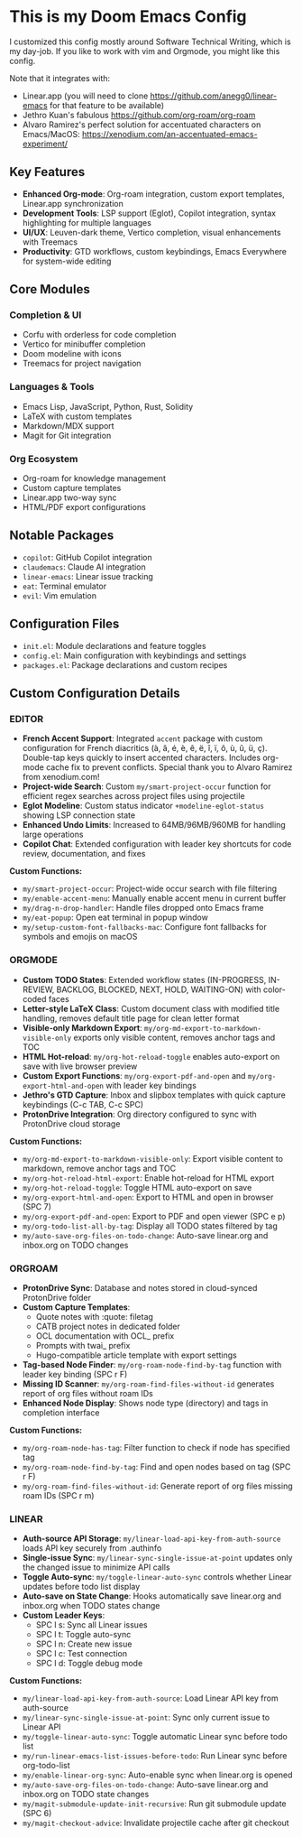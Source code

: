 # This is my Doom Emacs Config

I customized this config mostly around Software Technical Writing, which is my day-job. 
If you like to work with vim and Orgmode, you might like this config.

Note that it integrates with:
- Linear.app (you will need to clone https://github.com/anegg0/linear-emacs for that feature to be available)
- Jethro Kuan's fabulous https://github.com/org-roam/org-roam
- Alvaro Ramirez's perfect solution for accentuated characters on Emacs/MacOS: https://xenodium.com/an-accentuated-emacs-experiment/ 

## Key Features
- **Enhanced Org-mode**: Org-roam integration, custom export templates, Linear.app synchronization
- **Development Tools**: LSP support (Eglot), Copilot integration, syntax highlighting for multiple languages
- **UI/UX**: Leuven-dark theme, Vertico completion, visual enhancements with Treemacs
- **Productivity**: GTD workflows, custom keybindings, Emacs Everywhere for system-wide editing

## Core Modules

### Completion & UI
- Corfu with orderless for code completion
- Vertico for minibuffer completion
- Doom modeline with icons
- Treemacs for project navigation

### Languages & Tools
- Emacs Lisp, JavaScript, Python, Rust, Solidity
- LaTeX with custom templates
- Markdown/MDX support
- Magit for Git integration

### Org Ecosystem
- Org-roam for knowledge management
- Custom capture templates
- Linear.app two-way sync
- HTML/PDF export configurations

## Notable Packages

- `copilot`: GitHub Copilot integration
- `claudemacs`: Claude AI integration
- `linear-emacs`: Linear issue tracking
- `eat`: Terminal emulator
- `evil`: Vim emulation

## Configuration Files

- `init.el`: Module declarations and feature toggles
- `config.el`: Main configuration with keybindings and settings
- `packages.el`: Package declarations and custom recipes

## Custom Configuration Details

### EDITOR
- **French Accent Support**: Integrated `accent` package with custom configuration for French diacritics (à, â, é, è, ê, ë, î, ï, ô, ù, û, ü, ç). Double-tap keys quickly to insert accented characters. Includes org-mode cache fix to prevent conflicts.
Special thank you to Alvaro Ramirez from xenodium.com!
- **Project-wide Search**: Custom `my/smart-project-occur` function for efficient regex searches across project files using projectile
- **Eglot Modeline**: Custom status indicator `+modeline-eglot-status` showing LSP connection state
- **Enhanced Undo Limits**: Increased to 64MB/96MB/960MB for handling large operations
- **Copilot Chat**: Extended configuration with leader key shortcuts for code review, documentation, and fixes

**Custom Functions:**
- `my/smart-project-occur`: Project-wide occur search with file filtering
- `my/enable-accent-menu`: Manually enable accent menu in current buffer
- `my/drag-n-drop-handler`: Handle files dropped onto Emacs frame
- `my/eat-popup`: Open eat terminal in popup window
- `my/setup-custom-font-fallbacks-mac`: Configure font fallbacks for symbols and emojis on macOS

### ORGMODE
- **Custom TODO States**: Extended workflow states (IN-PROGRESS, IN-REVIEW, BACKLOG, BLOCKED, NEXT, HOLD, WAITING-ON) with color-coded faces
- **Letter-style LaTeX Class**: Custom document class with modified title handling, removes default title page for clean letter format
- **Visible-only Markdown Export**: `my/org-md-export-to-markdown-visible-only` exports only visible content, removes anchor tags and TOC
- **HTML Hot-reload**: `my/org-hot-reload-toggle` enables auto-export on save with live browser preview
- **Custom Export Functions**: `my/org-export-pdf-and-open` and `my/org-export-html-and-open` with leader key bindings
- **Jethro's GTD Capture**: Inbox and slipbox templates with quick capture keybindings (C-c TAB, C-c SPC)
- **ProtonDrive Integration**: Org directory configured to sync with ProtonDrive cloud storage

**Custom Functions:**
- `my/org-md-export-to-markdown-visible-only`: Export visible content to markdown, remove anchor tags and TOC
- `my/org-hot-reload-html-export`: Enable hot-reload for HTML export
- `my/org-hot-reload-toggle`: Toggle HTML auto-export on save
- `my/org-export-html-and-open`: Export to HTML and open in browser (SPC 7)
- `my/org-export-pdf-and-open`: Export to PDF and open viewer (SPC e p)
- `my/org-todo-list-all-by-tag`: Display all TODO states filtered by tag
- `my/auto-save-org-files-on-todo-change`: Auto-save linear.org and inbox.org on TODO changes

### ORGROAM
- **ProtonDrive Sync**: Database and notes stored in cloud-synced ProtonDrive folder
- **Custom Capture Templates**: 
  - Quote notes with :quote: filetag
  - CATB project notes in dedicated folder
  - OCL documentation with OCL_ prefix
  - Prompts with twai_ prefix
  - Hugo-compatible article template with export settings
- **Tag-based Node Finder**: `my/org-roam-node-find-by-tag` function with leader key binding (SPC r F)
- **Missing ID Scanner**: `my/org-roam-find-files-without-id` generates report of org files without roam IDs
- **Enhanced Node Display**: Shows node type (directory) and tags in completion interface

**Custom Functions:**
- `my/org-roam-node-has-tag`: Filter function to check if node has specified tag
- `my/org-roam-node-find-by-tag`: Find and open nodes based on tag (SPC r F)
- `my/org-roam-find-files-without-id`: Generate report of org files missing roam IDs (SPC r m)

### LINEAR
- **Auth-source API Storage**: `my/linear-load-api-key-from-auth-source` loads API key securely from .authinfo
- **Single-issue Sync**: `my/linear-sync-single-issue-at-point` updates only the changed issue to minimize API calls
- **Toggle Auto-sync**: `my/toggle-linear-auto-sync` controls whether Linear updates before todo list display
- **Auto-save on State Change**: Hooks automatically save linear.org and inbox.org when TODO states change
- **Custom Leader Keys**: 
  - SPC l s: Sync all Linear issues
  - SPC l t: Toggle auto-sync
  - SPC l n: Create new issue
  - SPC l c: Test connection
  - SPC l d: Toggle debug mode

**Custom Functions:**
- `my/linear-load-api-key-from-auth-source`: Load Linear API key from auth-source
- `my/linear-sync-single-issue-at-point`: Sync only current issue to Linear API
- `my/toggle-linear-auto-sync`: Toggle automatic Linear sync before todo list
- `my/run-linear-emacs-list-issues-before-todo`: Run Linear sync before org-todo-list
- `my/enable-linear-org-sync`: Auto-enable sync when linear.org is opened
- `my/auto-save-org-files-on-todo-change`: Auto-save linear.org and inbox.org on TODO state changes
- `my/magit-submodule-update-init-recursive`: Run git submodule update (SPC 6)
- `my/magit-checkout-advice`: Invalidate projectile cache after git checkout
